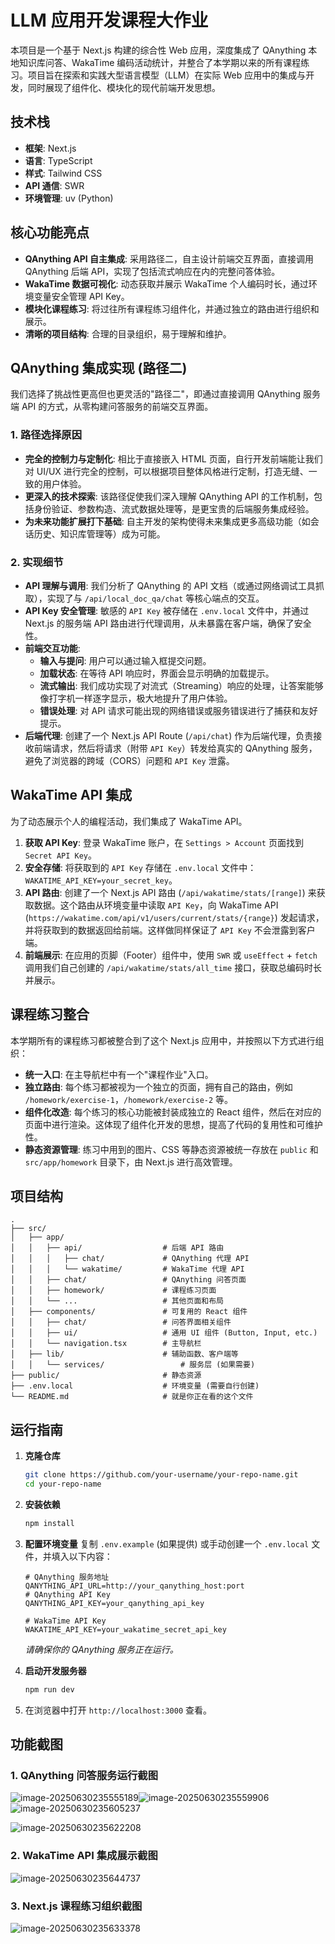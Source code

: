 # LLM 应用开发课程大作业

本项目是一个基于 Next.js 构建的综合性 Web 应用，深度集成了 QAnything 本地知识库问答、WakaTime 编码活动统计，并整合了本学期以来的所有课程练习。项目旨在探索和实践大型语言模型（LLM）在实际 Web 应用中的集成与开发，同时展现了组件化、模块化的现代前端开发思想。

## 技术栈

- **框架**: Next.js
- **语言**: TypeScript
- **样式**: Tailwind CSS
- **API 通信**: SWR
- **环境管理**: uv (Python)

## 核心功能亮点

- **QAnything API 自主集成**: 采用路径二，自主设计前端交互界面，直接调用 QAnything 后端 API，实现了包括流式响应在内的完整问答体验。
- **WakaTime 数据可视化**: 动态获取并展示 WakaTime 个人编码时长，通过环境变量安全管理 API Key。
- **模块化课程练习**: 将过往所有课程练习组件化，并通过独立的路由进行组织和展示。
- **清晰的项目结构**: 合理的目录组织，易于理解和维护。

## QAnything 集成实现 (路径二)

我们选择了挑战性更高但也更灵活的"路径二"，即通过直接调用 QAnything 服务端 API 的方式，从零构建问答服务的前端交互界面。

### 1. 路径选择原因

- **完全的控制力与定制化**: 相比于直接嵌入 HTML 页面，自行开发前端能让我们对 UI/UX 进行完全的控制，可以根据项目整体风格进行定制，打造无缝、一致的用户体验。
- **更深入的技术探索**: 该路径促使我们深入理解 QAnything API 的工作机制，包括身份验证、参数构造、流式数据处理等，是更宝贵的后端服务集成经验。
- **为未来功能扩展打下基础**: 自主开发的架构使得未来集成更多高级功能（如会话历史、知识库管理等）成为可能。

### 2. 实现细节

- **API 理解与调用**: 我们分析了 QAnything 的 API 文档（或通过网络调试工具抓取），实现了与 `/api/local_doc_qa/chat` 等核心端点的交互。
- **API Key 安全管理**: 敏感的 `API Key` 被存储在 `.env.local` 文件中，并通过 Next.js 的服务端 API 路由进行代理调用，从未暴露在客户端，确保了安全性。
- **前端交互功能**:
    - **输入与提问**: 用户可以通过输入框提交问题。
    - **加载状态**: 在等待 API 响应时，界面会显示明确的加载提示。
    - **流式输出**: 我们成功实现了对流式（Streaming）响应的处理，让答案能够像打字机一样逐字显示，极大地提升了用户体验。
    - **错误处理**: 对 API 请求可能出现的网络错误或服务错误进行了捕获和友好提示。
- **后端代理**: 创建了一个 Next.js API Route (`/api/chat`) 作为后端代理，负责接收前端请求，然后将请求（附带 `API Key`）转发给真实的 QAnything 服务，避免了浏览器的跨域（CORS）问题和 `API Key` 泄露。

## WakaTime API 集成

为了动态展示个人的编程活动，我们集成了 WakaTime API。

1.  **获取 API Key**: 登录 WakaTime 账户，在 `Settings > Account` 页面找到 `Secret API Key`。
2.  **安全存储**: 将获取到的 `API Key` 存储在 `.env.local` 文件中：`WAKATIME_API_KEY=your_secret_key`。
3.  **API 路由**: 创建了一个 Next.js API 路由 (`/api/wakatime/stats/[range]`) 来获取数据。这个路由从环境变量中读取 `API Key`，向 WakaTime API (`https://wakatime.com/api/v1/users/current/stats/{range}`) 发起请求，并将获取到的数据返回给前端。这样做同样保证了 `API Key` 不会泄露到客户端。
4.  **前端展示**: 在应用的页脚（Footer）组件中，使用 `SWR` 或 `useEffect` + `fetch` 调用我们自己创建的 `/api/wakatime/stats/all_time` 接口，获取总编码时长并展示。

## 课程练习整合

本学期所有的课程练习都被整合到了这个 Next.js 应用中，并按照以下方式进行组织：

- **统一入口**: 在主导航栏中有一个"课程作业"入口。
- **独立路由**: 每个练习都被视为一个独立的页面，拥有自己的路由，例如 `/homework/exercise-1`，`/homework/exercise-2` 等。
- **组件化改造**: 每个练习的核心功能被封装成独立的 React 组件，然后在对应的页面中进行渲染。这体现了组件化开发的思想，提高了代码的复用性和可维护性。
- **静态资源管理**: 练习中用到的图片、CSS 等静态资源被统一存放在 `public` 和 `src/app/homework` 目录下，由 Next.js 进行高效管理。

## 项目结构

```
.
├── src/
│   ├── app/
│   │   ├── api/                  # 后端 API 路由
│   │   │   ├── chat/             # QAnything 代理 API
│   │   │   └── wakatime/         # WakaTime 代理 API
│   │   ├── chat/                 # QAnything 问答页面
│   │   ├── homework/             # 课程练习页面
│   │   └── ...                   # 其他页面和布局
│   ├── components/               # 可复用的 React 组件
│   │   ├── chat/                 # 问答界面相关组件
│   │   ├── ui/                   # 通用 UI 组件 (Button, Input, etc.)
│   │   └── navigation.tsx        # 主导航栏
│   ├── lib/                      # 辅助函数、客户端等
│   │   └── services/                 # 服务层 (如果需要)
├── public/                       # 静态资源
├── .env.local                    # 环境变量 (需要自行创建)
└── README.md                     # 就是你正在看的这个文件
```

## 运行指南

1.  **克隆仓库**
    ```bash
    git clone https://github.com/your-username/your-repo-name.git
    cd your-repo-name
    ```

2.  **安装依赖**
    ```bash
    npm install
    ```

3.  **配置环境变量**
    复制 `.env.example` (如果提供) 或手动创建一个 `.env.local` 文件，并填入以下内容：

    ```env
    # QAnything 服务地址
    QANYTHING_API_URL=http://your_qanything_host:port
    # QAnything API Key
    QANYTHING_API_KEY=your_qanything_api_key
    
    # WakaTime API Key
    WAKATIME_API_KEY=your_wakatime_secret_api_key
    ```
    *请确保你的 QAnything 服务正在运行。*

4.  **启动开发服务器**
    ```bash
    npm run dev
    ```

5.  在浏览器中打开 `http://localhost:3000` 查看。

## 功能截图

### 1. QAnything 问答服务运行截图

![image-20250630235555189](/Users/night/Documents/Codes/SaltyFish/250530-qanything-all/250530-qanything-7/assets/image-20250630235555189.png)![image-20250630235559906](/Users/night/Documents/Codes/SaltyFish/250530-qanything-all/250530-qanything-7/assets/image-20250630235559906.png)![image-20250630235605237](/Users/night/Documents/Codes/SaltyFish/250530-qanything-all/250530-qanything-7/assets/image-20250630235605237.png)

![image-20250630235622208](/Users/night/Documents/Codes/SaltyFish/250530-qanything-all/250530-qanything-7/assets/image-20250630235622208.png)

### 2. WakaTime API 集成展示截图

![image-20250630235644737](/Users/night/Documents/Codes/SaltyFish/250530-qanything-all/250530-qanything-7/assets/image-20250630235644737.png)

### 3. Next.js 课程练习组织截图

![image-20250630235633378](/Users/night/Documents/Codes/SaltyFish/250530-qanything-all/250530-qanything-7/assets/image-20250630235633378.png)
